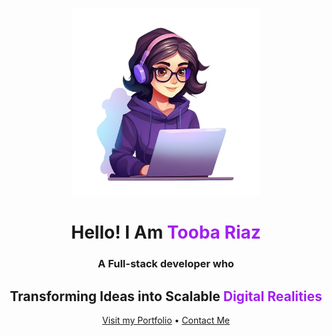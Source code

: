 <div style={background-color:"black"}>
  <p align="center">
  <img src="female-developer-background_665280-9650-transformed-removebg-preview (1).png" alt="Banner with Tooba Riaz" width="300"/>
</p>

<h1 align="center">Hello! I Am <span style="color: #A020F0;">Tooba Riaz</span></h1>
<h3 align="center">A Full-stack developer who</h3>
<h2 align="center">Transforming Ideas into Scalable <span style="color: #A020F0;">Digital Realities</span></h2>

<p align="center">
  <a href="https://tr-portfolio-five.vercel.app/">Visit my Portfolio</a> • 
  <a href="mailto:toobariaztr23@gmail.com">Contact Me</a>
</p>

</div>
